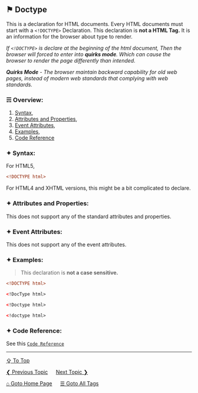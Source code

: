 ## &#9873; Doctype
This is a declaration for HTML documents. Every HTML documents must start with a `<!DOCTYPE>` Declaration. This declaration is **not a HTML Tag.** It is an information for the browser about type to render.

*If `<!DOCTYPE>` is declare at the beginning of the html document, Then the browser will forced to enter into **quirks mode**. Which can cause the browser to render the page differently than intended.*

***Quirks Mode** - The browser maintain backward capability for old web pages, instead of modern web standards that complying with web standards.*

### &#9780; Overview:
1. [Syntax](#-syntax),
2. [Attributes and Properties](#-attributes-and-properties),
3. [Event Attributes](#-event-attributes),
4. [Examples](#-examples),
5. [Code Reference](#-code-reference)

### &#10022; Syntax:

For HTML5, 
```xml
<!DOCTYPE html>
```
For HTML4 and XHTML versions, this might be a bit complicated to declare.

### &#10022; Attributes and Properties:
This does not support any of the standard attributes and properties.

### &#10022; Event Attributes:
This does not support any of the event attributes.

### &#10022; Examples:
> This declaration is **not a case sensitive.**
```xml
<!DOCTYPE html>
```
```xml
<!DocType html>
```
```xml
<!Doctype html>
```
```xml
<!doctype html>
```
### &#10022; Code Reference:
See this [`Code Reference`](../code/doctype.html)

---
[&#8682; To Top](#-doctype)

[&#10094; Previous Topic](./comment-tag.md) &emsp; [Next Topic &#10095;](./a-tag.md)

[&#8962; Goto Home Page](../README.md) &emsp; [&#9776; Goto All Tags](../all-tags.md)
